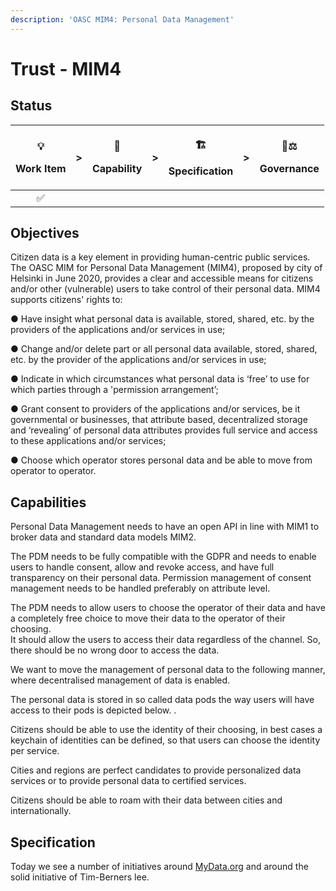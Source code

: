 ```yaml
---
description: 'OASC MIM4: Personal Data Management'
---
```


# Trust - MIM4

## Status <a id="MIM1:ContextInformationManagement-Goal"></a>

<table>
  <thead>
    <tr>
      <th style="text-align:center">
        <p>&#x1F4A1;</p>
        <p>Work Item</p>
      </th>
      <th style="text-align:center">&gt;</th>
      <th style="text-align:center">
        <p>&#x1F9E9;</p>
        <p>Capability</p>
      </th>
      <th style="text-align:center">&gt;</th>
      <th style="text-align:center">
        <p>&#x1F3D7;</p>
        <p>Specification</p>
      </th>
      <th style="text-align:center">&gt;</th>
      <th style="text-align:center">
        <p>&#x1F469;&#x2696;</p>
        <p>Governance</p>
      </th>
    </tr>
  </thead>
  <tbody>
    <tr>
      <td style="text-align:center">&#x2705;</td>
      <td style="text-align:center"></td>
      <td style="text-align:center"></td>
      <td style="text-align:center"></td>
      <td style="text-align:center"></td>
      <td style="text-align:center"></td>
      <td style="text-align:center"></td>
    </tr>
  </tbody>
</table>

## Objectives <a id="MIM1:ContextInformationManagement-Goal"></a>

Citizen data is a key element in providing human-centric public services.  The OASC MIM for Personal Data Management \(MIM4\), proposed by city of Helsinki in June 2020, provides a clear and accessible means for citizens and/or other \(vulnerable\) users to take control of their personal data. MIM4 supports citizens' rights to:

● Have insight what personal data is available, stored, shared, etc. by the providers of the applications and/or services in use;

● Change and/or delete part or all personal data available, stored, shared, etc. by the provider of the applications and/or services in use;

●  Indicate in which circumstances what personal data is ‘free’ to use for which parties through a 'permission arrangement’;

●  Grant consent to providers of the applications and/or services, be it governmental or businesses, that attribute based, decentralized storage and ‘revealing’ of personal data attributes provides full service and access to these applications and/or services;

●  Choose which operator stores personal data and be able to move from operator to operator.



## Capabilities

Personal Data Management needs to have an open API in line with MIM1 to broker data and standard data models MIM2. 

The PDM needs to be fully compatible with the GDPR and needs to enable users to handle consent, allow and revoke access, and have full transparency on their personal data. Permission management of consent management needs to be handled preferably on attribute level.

The PDM needs to allow users to choose the operator of their data and have a completely free choice to move their data to the operator of their choosing.  
 It should allow the users to access their data regardless of the channel. So, there should be no wrong door to access the data.

We want to move the management of personal data to the following manner, where decentralised management of data is enabled.

The personal data is stored in so called data pods the way users will have access to their pods is depicted below. .

Citizens should be able to use the identity of their choosing, in best cases a keychain of identities can be defined, so that users can choose the identity per service.

Cities and regions are perfect candidates to provide personalized data services or to provide personal data to certified services.

Citizens should be able to roam with their data between cities and internationally.



## Specification <a id="MIM4:PersonalDataManagement-Recommendation"></a>

Today we see a number of initiatives around [MyData.org](https://www.mydata.org) and around the solid initiative of Tim-Berners lee.

